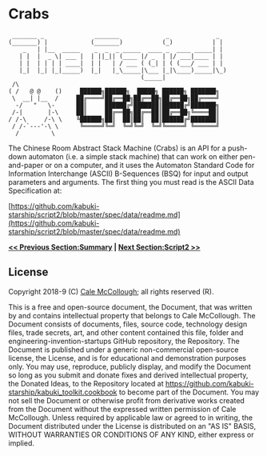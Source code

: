 # Crabs

```AsciiArt
 _______ _              _______             _             _  
(_______) |            (_______)           (_)           | |
    _   | |__  _____    _  _  _ _____  ____ _  ____ _____| |
   | |  |  _ \| ___ |  | ||_|| (____ |/ _  | |/ ___|____ | |
   | |  | | | | ____|  | |   | / ___ ( (_| | ( (___/ ___ | |
   |_|  |_| |_|_____)  |_|   |_\_____|\___ |_|\____)_____|\_)
                                     (_____|                                
 /\
( /   @ @    ()     ██████╗██████╗  █████╗ ██████╗ ███████╗
 \  __| |__  /     ██╔════╝██╔══██╗██╔══██╗██╔══██╗██╔════╝
  -/   "   \-      ██║     ██████╔╝███████║██████╔╝███████╗
 /-|       |-\     ██║     ██╔══██╗██╔══██║██╔══██╗╚════██║
/ /-\     /-\ \    ╚██████╗██║  ██║██║  ██║██████╔╝███████║
 / /-`---'-\ \      ╚═════╝╚═╝  ╚═╝╚═╝  ╚═╝╚═════╝ ╚══════╝
  /         \     
```

The Chinese Room Abstract Stack Machine (Crabs) is an API for a push-down automaton (i.e. a simple stack machine) that can work on either pen-and-paper or on a computer, and it uses the Automaton Standard Code for Information Interchange (ASCII) B-Sequences (BSQ) for input and output parameters and arguments. The first thing you must read is the ASCII Data Specification at:

[https://github.com/kabuki-starship/script2/blob/master/spec/data/readme.md](https://github.com/kabuki-starship/script2/blob/master/spec/data/readme.md)

**[<< Previous Section:Summary](./summary.md) | [Next Section:Script2 >>](../script2/readme.md)**

## License

Copyright 2018-9 (C) [Cale McCollough](https://calemccollough.github.io); all rights reserved (R).

This is a free and open-source document, the Document, that was written by and contains intellectual property that belongs to Cale McCollough. The Document consists of documents, files, source code, technology design files, trade secrets, art, and other content contained this file, folder and engineering-invention-startups GitHub repository, the Repository. The Document is published under a generic non-commercial open-source license, the License, and is for educational and demonstration purposes only. You may use, reproduce, publicly display, and modify the Document so long as you submit and donate fixes and derived intellectual property, the Donated Ideas, to the Repository located at <https://github.com/kabuki-starship/kabuki_toolkit.cookbook> to become part of the Document. You may not sell the Document or otherwise profit from derivative works created from the Document without the expressed written permission of Cale McCollough. Unless required by applicable law or agreed to in writing, the Document distributed under the License is distributed on an "AS IS" BASIS, WITHOUT WARRANTIES OR CONDITIONS OF ANY KIND, either express or implied.
